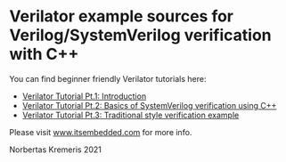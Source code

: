 # Verilator example sources for Verilog/SystemVerilog verification with C++

You can find beginner friendly Verilator tutorials here:

*    [Verilator Tutorial Pt.1: Introduction](https://www.itsembedded.com/dhd/verilator_1/)
*    [Verilator Tutorial Pt.2: Basics of SystemVerilog verification using C++](https://www.itsembedded.com/dhd/verilator_2/)
*    [Verilator Tutorial Pt.3: Traditional style verification example](https://www.itsembedded.com/dhd/verilator_3/)

Please visit www.itsembedded.com for more info.




Norbertas Kremeris 2021
